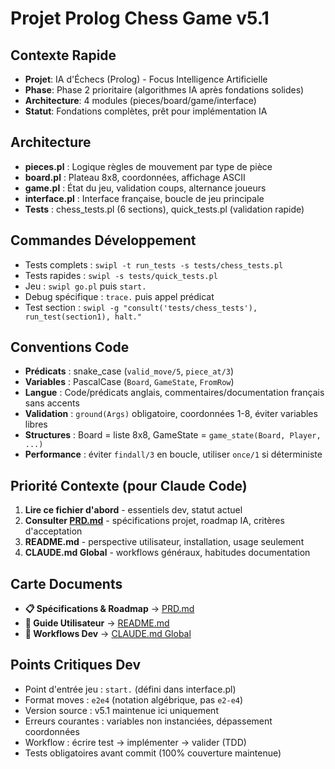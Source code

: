 # Projet Prolog Chess Game v5.1

## Contexte Rapide
- **Projet**: IA d'Échecs (Prolog) - Focus Intelligence Artificielle
- **Phase**: Phase 2 prioritaire (algorithmes IA après fondations solides)
- **Architecture**: 4 modules (pieces/board/game/interface)
- **Statut**: Fondations complètes, prêt pour implémentation IA

## Architecture
- **pieces.pl** : Logique règles de mouvement par type de pièce
- **board.pl** : Plateau 8x8, coordonnées, affichage ASCII
- **game.pl** : État du jeu, validation coups, alternance joueurs
- **interface.pl** : Interface française, boucle de jeu principale
- **Tests** : chess_tests.pl (6 sections), quick_tests.pl (validation rapide)

## Commandes Développement
- Tests complets : `swipl -t run_tests -s tests/chess_tests.pl`
- Tests rapides : `swipl -s tests/quick_tests.pl`
- Jeu : `swipl go.pl` puis `start.`
- Debug spécifique : `trace.` puis appel prédicat
- Test section : `swipl -g "consult('tests/chess_tests'), run_test(section1), halt."`

## Conventions Code
- **Prédicats** : snake_case (`valid_move/5`, `piece_at/3`)
- **Variables** : PascalCase (`Board`, `GameState`, `FromRow`)
- **Langue** : Code/prédicats anglais, commentaires/documentation français sans accents
- **Validation** : `ground(Args)` obligatoire, coordonnées 1-8, éviter variables libres
- **Structures** : Board = liste 8x8, GameState = `game_state(Board, Player, ...)`
- **Performance** : éviter `findall/3` en boucle, utiliser `once/1` si déterministe

## Priorité Contexte (pour Claude Code)
1. **Lire ce fichier d'abord** - essentiels dev, statut actuel
2. **Consulter [PRD.md](../PRD.md)** - spécifications projet, roadmap IA, critères d'acceptation  
3. **README.md** - perspective utilisateur, installation, usage seulement
4. **CLAUDE.md Global** - workflows généraux, habitudes documentation

## Carte Documents
- **📋 Spécifications & Roadmap** → [PRD.md](../PRD.md#roadmap-orientée-ia)
- **👤 Guide Utilisateur** → [README.md](../README.md#usage)  
- **🔧 Workflows Dev** → [CLAUDE.md Global](~/.config/claude-code/CLAUDE.md)

## Points Critiques Dev
- Point d'entrée jeu : `start.` (défini dans interface.pl)
- Format moves : `e2e4` (notation algébrique, pas `e2-e4`)
- Version source : v5.1 maintenue ici uniquement
- Erreurs courantes : variables non instanciées, dépassement coordonnées
- Workflow : écrire test → implémenter → valider (TDD)
- Tests obligatoires avant commit (100% couverture maintenue)
